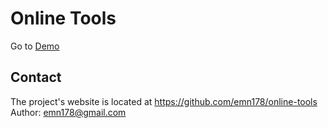 # Online Tools
Go to [Demo](https://wikicrafter.github.io/online-hashing/)

## Contact
The project's website is located at https://github.com/emn178/online-tools  
Author: emn178@gmail.com
